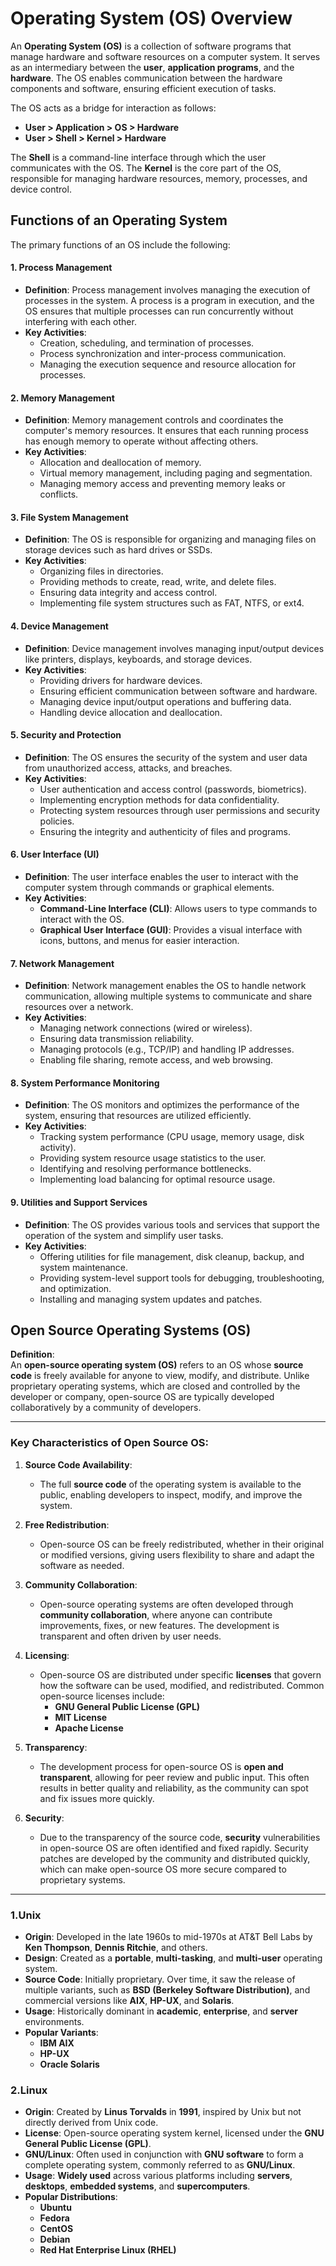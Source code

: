 # **Operating System (OS) Overview**

An **Operating System (OS)** is a collection of software programs that manage hardware and software resources on a computer system. It serves as an intermediary between the **user**, **application programs**, and the **hardware**. The OS enables communication between the hardware components and software, ensuring efficient execution of tasks.

The OS acts as a bridge for interaction as follows:
- **User > Application > OS > Hardware**
- **User > Shell > Kernel > Hardware**

The **Shell** is a command-line interface through which the user communicates with the OS. The **Kernel** is the core part of the OS, responsible for managing hardware resources, memory, processes, and device control.

## **Functions of an Operating System**

The primary functions of an OS include the following:

#### 1. **Process Management**
   - **Definition**: Process management involves managing the execution of processes in the system. A process is a program in execution, and the OS ensures that multiple processes can run concurrently without interfering with each other.
   - **Key Activities**:
     - Creation, scheduling, and termination of processes.
     - Process synchronization and inter-process communication.
     - Managing the execution sequence and resource allocation for processes.

#### 2. **Memory Management**
   - **Definition**: Memory management controls and coordinates the computer's memory resources. It ensures that each running process has enough memory to operate without affecting others.
   - **Key Activities**:
     - Allocation and deallocation of memory.
     - Virtual memory management, including paging and segmentation.
     - Managing memory access and preventing memory leaks or conflicts.

#### 3. **File System Management**
   - **Definition**: The OS is responsible for organizing and managing files on storage devices such as hard drives or SSDs.
   - **Key Activities**:
     - Organizing files in directories.
     - Providing methods to create, read, write, and delete files.
     - Ensuring data integrity and access control.
     - Implementing file system structures such as FAT, NTFS, or ext4.

#### 4. **Device Management**
   - **Definition**: Device management involves managing input/output devices like printers, displays, keyboards, and storage devices.
   - **Key Activities**:
     - Providing drivers for hardware devices.
     - Ensuring efficient communication between software and hardware.
     - Managing device input/output operations and buffering data.
     - Handling device allocation and deallocation.

#### 5. **Security and Protection**
   - **Definition**: The OS ensures the security of the system and user data from unauthorized access, attacks, and breaches.
   - **Key Activities**:
     - User authentication and access control (passwords, biometrics).
     - Implementing encryption methods for data confidentiality.
     - Protecting system resources through user permissions and security policies.
     - Ensuring the integrity and authenticity of files and programs.

#### 6. **User Interface (UI)**
   - **Definition**: The user interface enables the user to interact with the computer system through commands or graphical elements.
   - **Key Activities**:
     - **Command-Line Interface (CLI)**: Allows users to type commands to interact with the OS.
     - **Graphical User Interface (GUI)**: Provides a visual interface with icons, buttons, and menus for easier interaction.

#### 7. **Network Management**
   - **Definition**: Network management enables the OS to handle network communication, allowing multiple systems to communicate and share resources over a network.
   - **Key Activities**:
     - Managing network connections (wired or wireless).
     - Ensuring data transmission reliability.
     - Managing protocols (e.g., TCP/IP) and handling IP addresses.
     - Enabling file sharing, remote access, and web browsing.

#### 8. **System Performance Monitoring**
   - **Definition**: The OS monitors and optimizes the performance of the system, ensuring that resources are utilized efficiently.
   - **Key Activities**:
     - Tracking system performance (CPU usage, memory usage, disk activity).
     - Providing system resource usage statistics to the user.
     - Identifying and resolving performance bottlenecks.
     - Implementing load balancing for optimal resource usage.

#### 9. **Utilities and Support Services**
   - **Definition**: The OS provides various tools and services that support the operation of the system and simplify user tasks.
   - **Key Activities**:
     - Offering utilities for file management, disk cleanup, backup, and system maintenance.
     - Providing system-level support tools for debugging, troubleshooting, and optimization.
     - Installing and managing system updates and patches.


## **Open Source Operating Systems (OS)**

**Definition**:  
An **open-source operating system (OS)** refers to an OS whose **source code** is freely available for anyone to view, modify, and distribute. Unlike proprietary operating systems, which are closed and controlled by the developer or company, open-source OS are typically developed collaboratively by a community of developers.

---

### **Key Characteristics of Open Source OS**:
1. **Source Code Availability**:  
   - The full **source code** of the operating system is available to the public, enabling developers to inspect, modify, and improve the system.

2. **Free Redistribution**:  
   - Open-source OS can be freely redistributed, whether in their original or modified versions, giving users flexibility to share and adapt the software as needed.

3. **Community Collaboration**:  
   - Open-source operating systems are often developed through **community collaboration**, where anyone can contribute improvements, fixes, or new features. The development is transparent and often driven by user needs.

4. **Licensing**:  
   - Open-source OS are distributed under specific **licenses** that govern how the software can be used, modified, and redistributed. Common open-source licenses include:
     - **GNU General Public License (GPL)**
     - **MIT License**
     - **Apache License**

5. **Transparency**:  
   - The development process for open-source OS is **open and transparent**, allowing for peer review and public input. This often results in better quality and reliability, as the community can spot and fix issues more quickly.

6. **Security**:  
   - Due to the transparency of the source code, **security** vulnerabilities in open-source OS are often identified and fixed rapidly. Security patches are developed by the community and distributed quickly, which can make open-source OS more secure compared to proprietary systems.


---

### **1.Unix**
- **Origin**: Developed in the late 1960s to mid-1970s at AT&T Bell Labs by **Ken Thompson**, **Dennis Ritchie**, and others.
- **Design**: Created as a **portable**, **multi-tasking**, and **multi-user** operating system.
- **Source Code**: Initially proprietary. Over time, it saw the release of multiple variants, such as **BSD (Berkeley Software Distribution)**, and commercial versions like **AIX**, **HP-UX**, and **Solaris**.
- **Usage**: Historically dominant in **academic**, **enterprise**, and **server** environments. 
- **Popular Variants**: 
  - **IBM AIX**
  - **HP-UX**
  - **Oracle Solaris**
  

### **2.Linux**
- **Origin**: Created by **Linus Torvalds** in **1991**, inspired by Unix but not directly derived from Unix code.
- **License**: Open-source operating system kernel, licensed under the **GNU General Public License (GPL)**.
- **GNU/Linux**: Often used in conjunction with **GNU software** to form a complete operating system, commonly referred to as **GNU/Linux**.
- **Usage**: **Widely used** across various platforms including **servers**, **desktops**, **embedded systems**, and **supercomputers**.
- **Popular Distributions**:
  - **Ubuntu**
  - **Fedora**
  - **CentOS**
  - **Debian**
  - **Red Hat Enterprise Linux (RHEL)**
